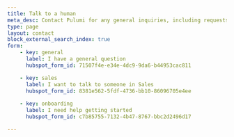 ```yaml
---
title: Talk to a human
meta_desc: Contact Pulumi for any general inquiries, including requests for pricing, support, or training.
type: page
layout: contact
block_external_search_index: true
form:
    - key: general
      label: I have a general question
      hubspot_form_id: 71507f4e-e34e-4dc9-9da6-b44953cac811

    - key: sales
      label: I want to talk to someone in Sales
      hubspot_form_id: 8381e562-5fdf-4736-bb10-86096705e4ee
      
    - key: onboarding
      label: I need help getting started
      hubspot_form_id: c7b85755-7132-4b47-8767-bbc2d2496d17

---
```

